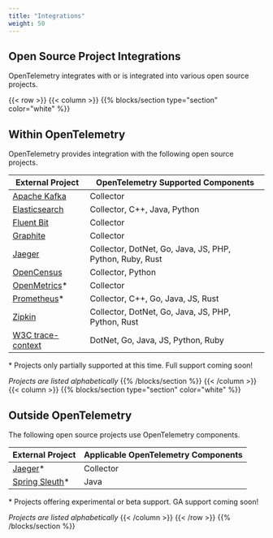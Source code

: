 ```yaml
---
title: "Integrations"
weight: 50
---
```


<a class="td-offset-anchor"></a>
<section class="row td-box td-box--1 position-relative td-box--gradient td-box--height-auto">
  <div class="container text-center td-arrow-down">
    <h1>Open Source Project Integrations</h1>
    <span class="h4 mb-0">
      <p>OpenTelemetry integrates with or is integrated into various open source projects.</p>
    </span>
  </div>
</section>

{{< row >}}
{{< column >}}
{{% blocks/section type="section" color="white" %}}
## Within OpenTelemetry
OpenTelemetry provides integration with the following open source projects.
<br/>

| External Project                                          | OpenTelemetry Supported Components                       |
| ----------------                                          | ----------------------------------                       |
| [Apache Kafka](https://kafka.apache.org/)                 | Collector                                                |
| [Elasticsearch](https://github.com/elastic/elasticsearch) | Collector, C++, Java, Python                             |
| [Fluent Bit](https://fluentbit.io/)                       | Collector                                                |
| [Graphite](https://graphiteapp.org/)                      | Collector                                                |
| [Jaeger](https://www.jaegertracing.io/)                   | Collector, DotNet, Go, Java, JS, PHP, Python, Ruby, Rust |
| [OpenCensus](https://opencensus.io/)                      | Collector, Python                                        |
| [OpenMetrics](https://openmetrics.io/)\*                  | Collector                                                |
| [Prometheus](https://prometheus.io/)\*                    | Collector, C++, Go, Java, JS, Rust                       |
| [Zipkin](https://zipkin.io/)                              | Collector, DotNet, Go, Java, JS, PHP, Python, Rust       |
| [W3C trace-context](https://www.w3.org/TR/trace-context/) | DotNet, Go, Java, JS, Python, Ruby                       |

\* Projects only partially supported at this time. Full support coming soon!

_Projects are listed alphabetically_
{{% /blocks/section %}}
{{< /column >}}
{{< column >}}
{{% blocks/section type="section" color="white" %}}
## Outside OpenTelemetry
The following open source projects use OpenTelemetry components.
<br/>

| External Project                                                                       | Applicable OpenTelemetry Components |
| ----------------                                                                       | ----------------------------------- |
| [Jaeger](https://www.jaegertracing.io/docs/1.21/opentelemetry/)\*                      | Collector                           |
| [Spring Sleuth](https://github.com/spring-cloud-incubator/spring-cloud-sleuth-otel/)\* | Java                                |

\* Projects offering experimental or beta support. GA support coming soon!

_Projects are listed alphabetically_
{{< /column >}}
{{< /row >}}
{{% /blocks/section %}}
